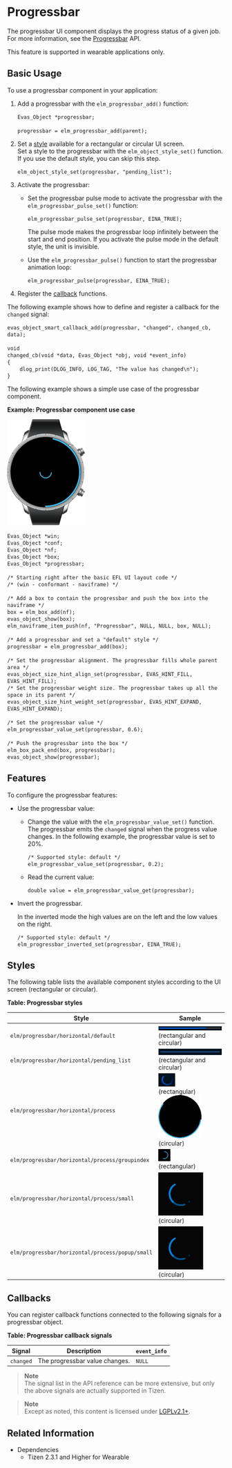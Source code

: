 # Progressbar

The progressbar UI component displays the progress status of a given job. For more information, see the [Progressbar](../../../../../org.tizen.native.wearable.apireference/group__Elm__Progressbar.html) API.

This feature is supported in wearable applications only.

## Basic Usage

To use a progressbar component in your application:

1. Add a progressbar with the `elm_progressbar_add()` function:

   ```
   Evas_Object *progressbar;

   progressbar = elm_progressbar_add(parent);
   ```

2. Set a [style](#styles) available for a rectangular or circular UI screen.  
Set a style to the progressbar with the `elm_object_style_set()` function. If you use the default style, you can skip this step.

   ```
   elm_object_style_set(progressbar, "pending_list");
   ```

3. Activate the progressbar:

   - Set the progressbar pulse mode to activate the progressbar with the `elm_progressbar_pulse_set()` function:

     ```
     elm_progressbar_pulse_set(progressbar, EINA_TRUE);
     ```

     The pulse mode makes the progressbar loop infinitely between the start and end position. If you activate the pulse mode in the default style, the unit is invisible.

   - Use the `elm_progressbar_pulse()` function to start the progressbar animation loop:

     ```
     elm_progressbar_pulse(progressbar, EINA_TRUE);
     ```

4. Register the [callback](#callbacks) functions.  

 The following example shows how to define and register a callback for the `changed` signal:

   ```
   evas_object_smart_callback_add(progressbar, "changed", changed_cb, data);

   void
   changed_cb(void *data, Evas_Object *obj, void *event_info)
   {
       dlog_print(DLOG_INFO, LOG_TAG, "The value has changed\n");
   }
   ```

The following example shows a simple use case of the progressbar component.

**Example: Progressbar component use case**

![Progressbar](./media/progressbar_wn.png)

```
Evas_Object *win;
Evas_Object *conf;
Evas_Object *nf;
Evas_Object *box;
Evas_Object *progressbar;

/* Starting right after the basic EFL UI layout code */
/* (win - conformant - naviframe) */

/* Add a box to contain the progressbar and push the box into the naviframe */
box = elm_box_add(nf);
evas_object_show(box);
elm_naviframe_item_push(nf, "Progressbar", NULL, NULL, box, NULL);

/* Add a progressbar and set a "default" style */
progressbar = elm_progressbar_add(box);

/* Set the progressbar alignment. The progressbar fills whole parent area */
evas_object_size_hint_align_set(progressbar, EVAS_HINT_FILL, EVAS_HINT_FILL);
/* Set the progressbar weight size. The progressbar takes up all the space in its parent */
evas_object_size_hint_weight_set(progressbar, EVAS_HINT_EXPAND, EVAS_HINT_EXPAND);

/* Set the progressbar value */
elm_progressbar_value_set(progressbar, 0.6);

/* Push the progressbar into the box */
elm_box_pack_end(box, progressbar);
evas_object_show(progressbar);
```

## Features

To configure the progressbar features:

- Use the progressbar value:

  - Change the value with the `elm_progressbar_value_set()` function. The progressbar emits the `changed` signal when the progress value changes. In the following example, the progressbar value is set to 20%.

    ```
    /* Supported style: default */
    elm_progressbar_value_set(progressbar, 0.2);
    ```

  - Read the current value:

    ```
    double value = elm_progressbar_value_get(progressbar);
    ```

- Invert the progressbar.

  In the inverted mode the high values are on the left and the low values on the right.

  ```
  /* Supported style: default */
  elm_progressbar_inverted_set(progressbar, EINA_TRUE);
  ```

## Styles

The following table lists the available component styles according to the UI screen (rectangular or circular).

**Table: Progressbar styles**

| Style                                    | Sample                                   |
|----------------------------------------|----------------------------------------|
| `elm/progressbar/horizontal/default`     | ![elm/progressbar/horizontal/default](./media/progressbar_default_wn.png)<br> (rectangular and circular) |
| `elm/progressbar/horizontal/pending_list` | ![elm/progressbar/horizontal/pending](./media/progressbar_pending_wn.png)<br> (rectangular and circular) |
| `elm/progressbar/horizontal/process`     | ![elm/progressbar/horizontal/process_large](./media/progressbar_process_wn.png)<br>(rectangular)<br> ![elm/progressbar/horizontal/default](./media/progressbar_process_o_wn.png)<br> (circular) |
| `elm/progressbar/horizontal/process/groupindex` | ![elm/progressbar/horizontal/process_large](./media/progressbar_small_o_wn.png)<br> (rectangular) |
| `elm/progressbar/horizontal/process/small` | ![elm/progressbar/horizontal/pending](./media/progressbar_process_small_wn.png)<br> (circular) |
| `elm/progressbar/horizontal/process/popup/small` | ![elm/progressbar/horizontal/pending](./media/progressbar_process_small_wn.png)<br> (circular) |

## Callbacks

You can register callback functions connected to the following signals for a progressbar object.

**Table: Progressbar callback signals**

| Signal    | Description                    | `event_info` |
|---------|------------------------------|------------|
| `changed` | The progressbar value changes. | `NULL`       |

> **Note**  
> The signal list in the API reference can be more extensive, but only the above signals are actually supported in Tizen.

> **Note**  
> Except as noted, this content is licensed under [LGPLv2.1+](http://opensource.org/licenses/LGPL-2.1).

## Related Information
- Dependencies
  - Tizen 2.3.1 and Higher for Wearable
